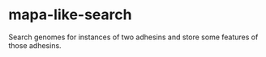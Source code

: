 # mapa-like-search

Search genomes for instances of two adhesins and store some features of those adhesins.
